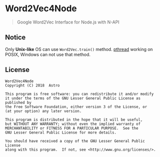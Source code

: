 # Word2Vec4Node

> Google Word2Vec Interface for Node.js with N-API

## Notice

Only **Unix-like** OS can use `Word2Vec.train()` method. [pthread](https://en.wikipedia.org/wiki/POSIX_Threads) working on POSIX, Windows can not use that method.

## License

```text
Word2Vec4Node
Copyright (C) 2018  Astro

This program is free software: you can redistribute it and/or modify
it under the terms of the GNU Lesser General Public License as published by
the Free Software Foundation, either version 3 of the License, or
(at your option) any later version.

This program is distributed in the hope that it will be useful,
but WITHOUT ANY WARRANTY; without even the implied warranty of
MERCHANTABILITY or FITNESS FOR A PARTICULAR PURPOSE.  See the
GNU Lesser General Public License for more details.

You should have received a copy of the GNU Lesser General Public License
along with this program.  If not, see <http://www.gnu.org/licenses/>.
```